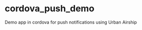 cordova_push_demo
=================

Demo app in cordova for push notifications using Urban Airship
